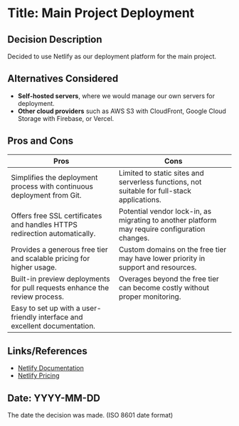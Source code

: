 # Title: Main Project Deployment

## Decision Description
Decided to use Netlify as our deployment platform for the main project. 

## Alternatives Considered
- **Self-hosted servers**, where we would manage our own servers for deployment.
- **Other cloud providers** such as AWS S3 with CloudFront, Google Cloud Storage with Firebase, or Vercel.

## Pros and Cons

| Pros | Cons |
|------|------|
| Simplifies the deployment process with continuous deployment from Git. | Limited to static sites and serverless functions, not suitable for full-stack applications. |
| Offers free SSL certificates and handles HTTPS redirection automatically. | Potential vendor lock-in, as migrating to another platform may require configuration changes. |
| Provides a generous free tier and scalable pricing for higher usage. | Custom domains on the free tier may have lower priority in support and resources. |
| Built-in preview deployments for pull requests enhance the review process. | Overages beyond the free tier can become costly without proper monitoring. |
| Easy to set up with a user-friendly interface and excellent documentation. | |

## Links/References
- [Netlify Documentation](https://docs.netlify.com)
- [Netlify Pricing](https://www.netlify.com/pricing/)

## Date: YYYY-MM-DD
The date the decision was made.
(ISO 8601 date format)

